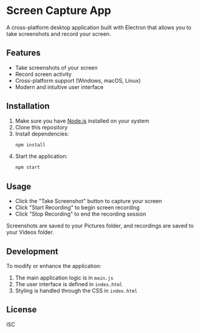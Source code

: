# Screen Capture App

A cross-platform desktop application built with Electron that allows you to take screenshots and record your screen.

## Features

- Take screenshots of your screen
- Record screen activity
- Cross-platform support (Windows, macOS, Linux)
- Modern and intuitive user interface

## Installation

1. Make sure you have [Node.js](https://nodejs.org/) installed on your system
2. Clone this repository
3. Install dependencies:
   ```bash
   npm install
   ```
4. Start the application:
   ```bash
   npm start
   ```

## Usage

- Click the "Take Screenshot" button to capture your screen
- Click "Start Recording" to begin screen recording
- Click "Stop Recording" to end the recording session

Screenshots are saved to your Pictures folder, and recordings are saved to your Videos folder.

## Development

To modify or enhance the application:

1. The main application logic is in `main.js`
2. The user interface is defined in `index.html`
3. Styling is handled through the CSS in `index.html`

## License

ISC 